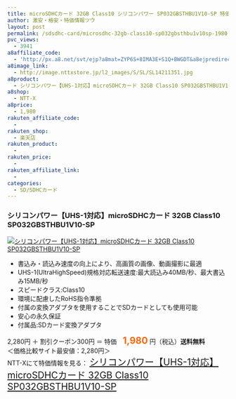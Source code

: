 ```yaml
---
title: microSDHCカード 32GB Class10 シリコンパワー SP032GBSTHBU1V10-SP 特価1,980円！送料込！
author: 激安・格安・特価情報ツウ
layout: post
permalink: /sdsdhc-card/microsdhc-32gb-class10-sp032gbsthbu1v10sp-1980.html
pvc_views:
  - 3941
a8affiliate_code:
  - 'http://px.a8.net/svt/ejp?a8mat=ZYP6S+8IMA3E+S1Q+BWGDT&a8ejpredirect=http://nttxstore.jp/_II_SL14211351'
a8image_link:
  - http://image.nttxstore.jp/l2_images/S/SL/SL14211351.jpg
a8product:
  - シリコンパワー【UHS-1対応】microSDHCカード 32GB Class10 SP032GBSTHBU1V10-SP
a8shop:
  - NTT-X
a8price:
  - 1,980
rakuten_affiliate_code:
  - 
rakuten_shop:
  - 楽天店
rakuten_product:
  - 
rakuten_price:
  - 
rakuten_affiliate_link:
  - 
categories:
  - SD/SDHCカード
---
```

### シリコンパワー【UHS-1対応】microSDHCカード 32GB Class10 SP032GBSTHBU1V10-SP

<div class="img-bg2 img_L">
  <a title="シリコンパワー【UHS-1対応】microSDHCカード 32GB Class10 SP032GBSTHBU1V10-SP" href="http://px.a8.net/svt/ejp?a8mat=ZYP6S+8IMA3E+S1Q+BWGDT&a8ejpredirect=http://nttxstore.jp/_II_SL14211351" target="_blank"><img src="http://i2.wp.com/image.nttxstore.jp/l2_images/S/SL/SL14211351.jpg?resize=120%2C120" border="0" alt="シリコンパワー【UHS-1対応】microSDHCカード 32GB Class10 SP032GBSTHBU1V10-SP" style="border: 0pt none;" data-recalc-dims="1" /></a>
</div>

<!--more-->

  * 書込み・読込み速度の向上により、高画質の画像、動画撮影に最適
  * UHS-1(UltraHighSpeed)規格対応転送速度:最大読込み40MB/秒、最大書込み15MB/秒
  * スピードクラス:Class10
  * 環境に配慮したRoHS指令準拠
  * 付属の変換アダプタを使用することでSDカードとしても使用可能
  * 安心の永久保証
  * 付属品:SDカード変換アダプタ

2,280円 ＋ 割引クーポン300円 ＝ 特価　<span style="color: #ff6600; font-size: 150%;"><strong>1,980</strong></span> 円（税込）**送料無料**  
＜価格比較サイト最安値：2,280円＞  
NTT-Xにて特価情報を見る： <span style="font-size: 150%;"><a href="http://px.a8.net/svt/ejp?a8mat=ZYP6S+8IMA3E+S1Q+BWGDT&a8ejpredirect=http://nttxstore.jp/_II_SL14211351" target="_blank">シリコンパワー【UHS-1対応】microSDHCカード 32GB Class10 SP032GBSTHBU1V10-SP</a></span>